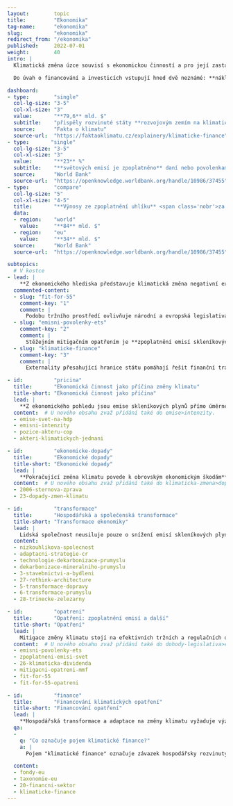 ```yaml
---
layout:        topic
title:         "Ekonomika"
tag-name:      "ekonomika"
slug:          "ekonomika"
redirect_from: "/ekonomika"
published:     2022-07-01
weight:        40
intro: |
  Klimatická změna úzce souvisí s ekonomickou činností a pro její zastavení je nutná **bezprecedentní hospodářská transformace**.

  Do úvah o financování a investicích vstupují hned dvě neznámé: **náklady na zastavení změny klimatu**, tedy kolik bude stát celosvětová transformace k nízkoemisní společnosti, a dále **ekonomické dopady změny klimatu**, tedy kolik nás bude stát, pokud změnu klimatu nezastavíme dostatečně rychle. Obě neznámé je dnes těžké odhadovat, obojí náklady však budou pravděpodobně značné. Proto je klíčové, abychom zvolili jak efektivní **mitigační opatření** snižující náklady transformace, tak efektivní **adaptační opatření**, která omezí klimatické škody. A abychom s tím příliš neotáleli, protože oddalování či protahování celou transformaci významně prodraží.

dashboard:
- type:        "single"
  col-lg-size: "3-5"
  col-xl-size: "3"
  value:       "**79,6** mld. $"
  subtitle:    "přispěly rozvinuté státy **rozvojovým zemím na klimatická opatření** <span class='nobr'>(v roce 2019)</span>"
  source:      "Fakta o klimatu"
  source-url:  "https://faktaoklimatu.cz/explainery/klimaticke-finance"
- type:       "single"
  col-lg-size: "3-5"
  col-xl-size: "3"
  value:       "**23** %"
  subtitle:    "**světových emisí je zpoplatněno** daní nebo povolenkami (v roce 2022)"
  source:      "World Bank"
  source-url:  "https://openknowledge.worldbank.org/handle/10986/37455"
- type:        "compare"
  col-lg-size: "5"
  col-xl-size: "4-5"
  title:       "**Výnosy ze zpoplatnění uhlíku** <span class='nobr'>za rok 2021</span>"
  data:
  - region:    "world"
    value:     "**84** mld. $"
  - region:    "eu"
    value:     "**34** mld. $"
  source:      "World Bank"
  source-url:  "https://openknowledge.worldbank.org/handle/10986/37455"

subtopics:
  # V kostce
- lead: |
    **Z ekonomického hlediska představuje klimatická změna negativní externalitu**, tedy nechtěný vedlejší důsledek produkce zboží a služeb. Jakým způsobem je možné narovnat tržní prostředí, aby dopady na změnu klimatu zohledňovalo?
  commented-content:
  - slug: "fit-for-55"
    comment-key: "1"
    comment: |
      Podobu tržního prostředí ovlivňuje národní a evropská legislativa. Posílení legislativy v oblasti klimatu přináší unijní balíček opatření **Fit for 55**.
  - slug: "emisni-povolenky-ets"
    comment-key: "2"
    comment: |
      Stěžejním mitigačním opatřením je **zpoplatnění emisí skleníkových plynů** na základě principu "znečišťovatel platí".
  - slug: "klimaticke-finance"
    comment-key: "3"
    comment: |
      Externality přesahující hranice státu pomáhají řešit finanční transfery. **Rozvinuté státy se zavázaly, že finančně pomohou těm rozvojovým s transformací jejich hospodářství**.

- id:          "pricina"
  title:       "Ekonomická činnost jako příčina změny klimatu"
  title-short: "Ekonomická činnost jako příčina"
  lead: |
    **Z ekonomického pohledu jsou emise skleníkových plynů přímo úměrné velikosti HDP a emisní intenzitě hospodářství**. Každá oblast světa má v současnosti jinou startovní pozici, jinou emisní intenzitu a jiné možnosti pro transformaci své ekonomické činnosti směrem k nízkouhlíkovým alternativám.
  content:  # U nového obsahu zvaž přidání také do emise>intenzity.
  - emise-svet-na-hdp
  - emisni-intenzity
  - pozice-akteru-cop
  - akteri-klimatickych-jednani

- id:          "ekonomicke-dopady"
  title:       "Ekonomické dopady"
  title-short: "Ekonomické dopady"
  lead: |
    **Pokračující změna klimatu povede k obrovským ekonomickým škodám**, zvlášť pokud se nám ji nepodaří zastavit dostatečně rychle. Jaké dopady na ekonomiku lze očekávat a jak je vyčíslit?
  content:  # U nového obsahu zvaž přidání také do klimaticka-zmena>dopady.
  - 2006-sternova-zprava
  - 23-dopady-zmen-klimatu

- id:          "transformace"
  title:       "Hospodářská a společenská transformace"
  title-short: "Transformace ekonomiky"
  lead: |
    Lidská společnost neusiluje pouze o snížení emisí skleníkových plynů – v takovém případě bychom mohli jednoduše zanechat veškerých aktivit. Lidé mají širokou škálu potřeb, **cílem je tedy nalezení cesty ke stavu, kdy většina lidí na planetě bude žít spokojený život a přitom společnost jako celek bude mít v podstatě nulové emise skleníkových plynů**. Jak uskutečnit tuto hospodářskou a společenskou transformaci je svým způsobem složitější otázka než samotná fyzika klimatické změny.
  content:
  - nizkouhlikova-spolecnost
  - adaptacni-strategie-cr
  - technologie-dekarbonizace-prumyslu
  - dekarbonizace-mineralniho-prumyslu
  - 3-stavebnictvi-a-bydleni
  - 27-rethink-architecture
  - 5-transformace-dopravy
  - 6-transformace-prumyslu
  - 28-trinecke-zelezarny

- id:          "opatreni"
  title:       "Opatření: zpoplatnění emisí a další"
  title-short: "Opatření"
  lead: |
    Mitigace změny klimatu stojí na efektivních tržních a regulačních opatřeních, které **narovnávají tržní prostředí tak, aby snižování emisí skleníkových plynů a udržitelné podnikání bylo v obchodním zájmu** jednotlivých firem. Klíčovým pilířem těchto opatření je **zpoplatnění emisí skleníkových plynů**.
  content:  # U nového obsahu zvaž přidání také do dohody-legislativa>eu a emise>mitigace.
  - emisni-povolenky-ets
  - zpoplatneni-emisi-svet
  - 26-klimaticka-dividenda
  - mitigacni-opatreni-mmf
  - fit-for-55
  - fit-for-55-opatreni

- id:          "finance"
  title:       "Financování klimatických opatření"
  title-short: "Financování opatření"
  lead: |
    **Hospodářská transformace a adaptace na změny klimatu vyžaduje významné investice**. Jaké změny ve finančním sektoru a v mezinárodních finančních transferech to vyžaduje?
  qa:
  -
    q: "Co označuje pojem klimatické finance?"
    a: |
      Pojem "klimatické finance" označuje závazek hospodářsky rozvinutých států finančně přispívat rozvojovým zemím, aby dokázaly lépe čelit klimatické změně a jejím dopadům. V roce 2009 na klimatické konferenci COP 15 v Kodani se rozvinuté země zavázaly, že budou od roku 2020 každoročně posílat 100 miliard amerických dolarů rozvojovým státům na podporu investic do nízkoemisních technologií a na adaptaci na dopady klimatické změny. V roce 2020 tento závazek však nebyl naplněn.

  content:
  - fondy-eu
  - taxonomie-eu
  - 20-financni-sektor
  - klimaticke-finance
---
```

